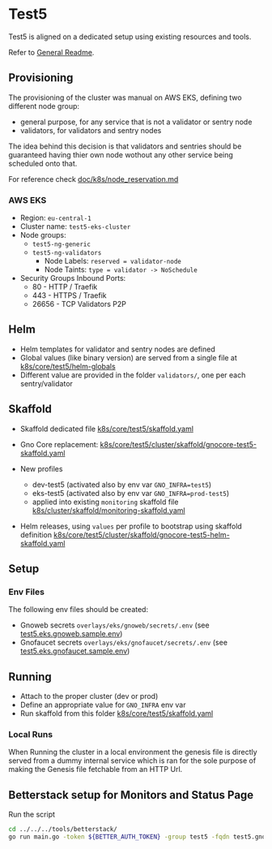 # Test5

Test5 is aligned on a dedicated setup using existing resources and tools.

Refer to [General Readme](../../README.md).

## Provisioning

The provisioning of the cluster was manual on AWS EKS, defining two different node group:

* general purpose, for any service that is not a validator or sentry node
* validators, for validators and sentry nodes

The idea behind this decision is that validators and sentries should be guaranteed having thier own node wothout any
other service being scheduled onto that.

For reference check [doc/k8s/node_reservation.md](../../../doc/k8s/node_reservation.md)

### AWS EKS

* Region: `eu-central-1`
* Cluster name: `test5-eks-cluster`
* Node groups:
  * `test5-ng-generic`
  * `test5-ng-validators`
    * Node Labels: `reserved = validator-node`
    * Node Taints: `type = validator -> NoSchedule`
* Security Groups Inbound Ports:
  * 80 - HTTP / Traefik
  * 443 - HTTPS / Traefik
  * 26656 - TCP Validators P2P

## Helm

* Helm templates for validator and sentry nodes are defined
* Global values (like binary version) are served from a single file at [k8s/core/test5/helm-globals](./helm-globals/)
* Different value are provided in the folder `validators/`, one per each sentry/validator

## Skaffold

* Skaffold dedicated file [k8s/core/test5/skaffold.yaml](skaffold.yaml)

* Gno Core replacement: [k8s/core/test5/cluster/skaffold/gnocore-test5-skaffold.yaml](./cluster/skaffold/gnocore-test5-skaffold.yaml)

* New profiles
  * dev-test5 (activated also by env var `GNO_INFRA=test5`)
  * eks-test5 (activated also by env var `GNO_INFRA=prod-test5`)
  * applied into existing `monitoring` skaffold file [k8s/cluster/skaffold/monitoring-skaffold.yaml](../../cluster/skaffold/monitoring-skaffold.yaml )

* Helm releases, using `values` per profile to bootstrap using skaffold definition [k8s/core/test5/cluster/skaffold/gnocore-test5-helm-skaffold.yaml](./cluster/skaffold/gnocore-test5-helm-skaffold.yaml)

## Setup

### Env Files

The following env files should be created:

* Gnoweb secrets `overlays/eks/gnoweb/secrets/.env` (see [test5.eks.gnoweb.sample.env](./overlays/eks/gnoweb/secrets/test5.eks.gnoweb.sample.env))
* Gnofaucet secrets `overlays/eks/gnofaucet/secrets/.env` (see [test5.eks.gnofaucet.sample.env](./overlays/eks/gnofaucet/secrets/test5.eks.gnofaucet.sample.env))

## Running

* Attach to the proper cluster (dev or prod)
* Define an appropriate value for `GNO_INFRA` env var
* Run skaffold from this folder [k8s/core/test5/skaffold.yaml](skaffold.yaml)

### Local Runs

When Running the cluster in a local environment the genesis file is directly served from a dummy internal service which is ran for the sole
purpose of making the Genesis file fetchable from an HTTP Url.

## Betterstack setup for Monitors and Status Page

Run the script

```bash
cd ../../../tools/betterstack/
go run main.go -token ${BETTER_AUTH_TOKEN} -group test5 -fqdn test5.gno.land -prefix Test 5 -extra-path ../../k8s/core/test5/betterstack/extra-services.json
```
